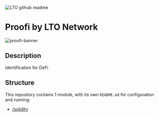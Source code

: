 ![LTO github readme](https://user-images.githubusercontent.com/100821/197559448-73812ca5-269d-4e86-8eb7-9699540c4e5f.png)

# Proofi by LTO Network

![proofi-banner](https://proofi.com/assets/logo/proofi-black.svg)

## Description

Identification for DeFi

## Structure

This repository contains 1 module, with its own `README.md` for configuration and running:

- [/solidity](./solidity)
